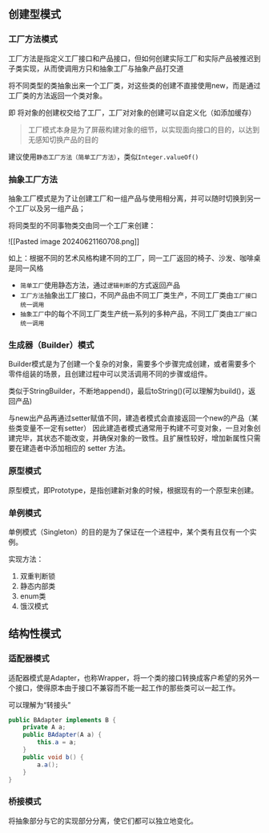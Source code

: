 ## 创建型模式

### 工厂方法模式

工厂方法是指定义工厂接口和产品接口，但如何创建实际工厂和实际产品被推迟到子类实现，从而使调用方只和抽象工厂与抽象产品打交道

将不同类型的类抽象出来一个工厂类，对这些类的创建不直接使用new，而是通过工厂类的方法返回一个类对象。

即 将对象的创建权交给了工厂，工厂对对象的创建可以自定义化（如添加缓存）

>工厂模式本身是为了屏蔽构建对象的细节，以实现面向接口的目的，以达到无感知切换产品的目的

建议使用`静态工厂方法（简单工厂方法）`，类似`Integer.valueOf()`

### 抽象工厂方法

抽象工厂模式是为了让创建工厂和一组产品与使用相分离，并可以随时切换到另一个工厂以及另一组产品；

将同类型的不同事物类交由同一个工厂来创建：

![[Pasted image 20240621160708.png]]

如上：根据不同的艺术风格构建不同的工厂，同一工厂返回的椅子、沙发、咖啡桌是同一风格

- `简单工厂`使用静态方法，通过`逻辑判断`的方式返回产品
- `工厂方法`抽象出工厂接口，不同产品由不同工厂类生产，不同工厂类由`工厂接口统一调用`
- `抽象工厂`中的每个不同工厂类生产统一系列的多种产品，不同工厂类由`工厂接口统一调用`

### 生成器（Builder）模式

Builder模式是为了创建一个复杂的对象，需要多个步骤完成创建，或者需要多个零件组装的场景，且创建过程中可以灵活调用不同的步骤或组件。

类似于StringBuilder，不断地append()，最后toString()(可以理解为build()，返回产品)

与new出产品再通过setter赋值不同，建造者模式会直接返回一个new的产品（某些类变量不一定有setter）
因此建造者模式通常用于构建不可变对象，一旦对象创建完毕，其状态不能改变，并确保对象的一致性。且扩展性较好，增加新属性只需要在建造者中添加相应的 setter 方法。

### 原型模式

原型模式，即Prototype，是指创建新对象的时候，根据现有的一个原型来创建。

### 单例模式

单例模式（Singleton）的目的是为了保证在一个进程中，某个类有且仅有一个实例。

实现方法：
1. 双重判断锁
2. 静态内部类
3. enum类
4. 饿汉模式

## 结构性模式

### 适配器模式

适配器模式是Adapter，也称Wrapper，将一个类的接口转换成客户希望的另外一个接口，使得原本由于接口不兼容而不能一起工作的那些类可以一起工作。

可以理解为“转接头”

```Java
public BAdapter implements B {
    private A a;
    public BAdapter(A a) {
        this.a = a;
    }
    public void b() {
        a.a();
    }
}
```

### 桥接模式

将抽象部分与它的实现部分分离，使它们都可以独立地变化。